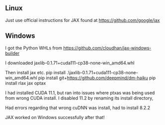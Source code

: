 ## Linux
Just use official instructions for JAX found at https://github.com/google/jax
## Windows
I got the Python WHLs from https://github.com/cloudhan/jax-windows-builder

I downloaded jaxlib-0.1.71+cuda111-cp38-none-win_amd64.whl

Then install jax etc.
pip install .\jaxlib-0.1.71+cuda111-cp38-none-win_amd64.whl
pip install git+https://github.com/deepmind/dm-haiku
pip install rlax jax optax

I had installed CUDA 11.1, but ran into issues where ptxas was being used from wrong CUDA install. I disabled 11.2 by renaming its install directory,

Had errors regarding that wrong cuDNN was install, had to install 8.2.2

JAX worked on Windows successfully after that!
